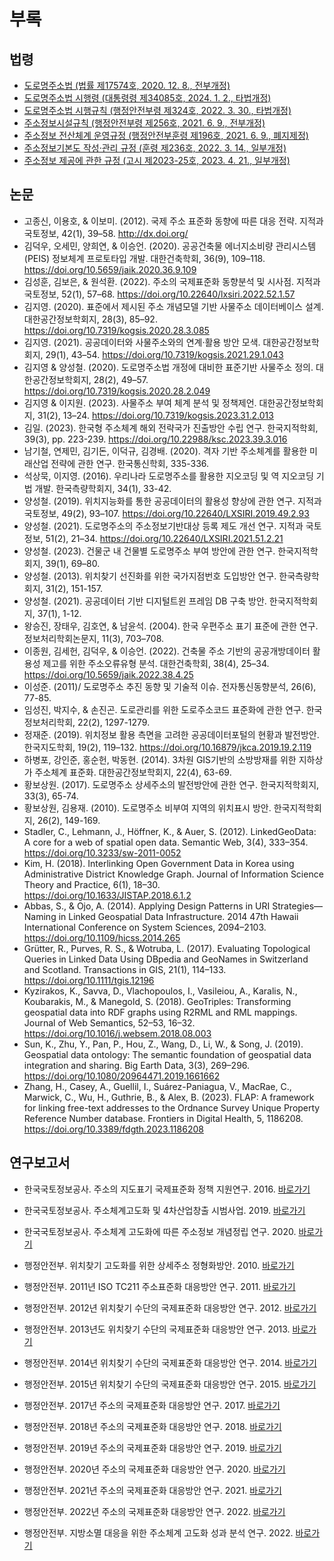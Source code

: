 # 부록

## 법령

- [도로명주소법 (법률 제17574호, 2020. 12. 8., 전부개정)](https://www.law.go.kr/%EB%B2%95%EB%A0%B9/%EB%8F%84%EB%A1%9C%EB%AA%85%EC%A3%BC%EC%86%8C%EB%B2%95)
- [도로명주소법 시행령 (대통령령 제34085호, 2024. 1. 2., 타법개정)](https://www.law.go.kr/%EB%B2%95%EB%A0%B9/%EB%8F%84%EB%A1%9C%EB%AA%85%EC%A3%BC%EC%86%8C%EB%B2%95%EC%8B%9C%ED%96%89%EB%A0%B9)
- [도로명주소법 시행규칙 (행정안전부령 제324호, 2022. 3. 30., 타법개정)](https://www.law.go.kr/%EB%B2%95%EB%A0%B9/%EB%8F%84%EB%A1%9C%EB%AA%85%EC%A3%BC%EC%86%8C%EB%B2%95%EC%8B%9C%ED%96%89%EA%B7%9C%EC%B9%99)
- [주소정보시설규칙 (행정안전부령 제256호, 2021. 6. 9., 전부개정)](https://www.law.go.kr/%EB%B2%95%EB%A0%B9/%EC%A3%BC%EC%86%8C%EC%A0%95%EB%B3%B4%EC%8B%9C%EC%84%A4%EA%B7%9C%EC%B9%99)
- [주소정보 전산체계 운영규정 (행정안전부훈령 제196호, 2021. 6. 9., 폐지제정)](https://www.law.go.kr/admRulLsInfoP.do?admRulSeq=2100000174765)
- [주소정보기본도 작성·관리 규정 (훈령 제236호, 2022. 3. 14., 일부개정)](https://www.law.go.kr/LSW/admRulLsInfoP.do?admRulSeq=2100000201745)
- [주소정보 제공에 관한 규정 (고시 제2023-25호, 2023. 4. 21., 일부개정)](https://www.law.go.kr/LSW//admRulLsInfoP.do?admRulSeq=2100000222420)

## 논문

- 고종신, 이용호, & 이보미. (2012). 국제 주소 표준화 동향에 따른 대응 전략. 지적과 국토정보, 42(1), 39–58. http://dx.doi.org/
- 김덕우, 오세민, 양희연, & 이승언. (2020). 공공건축물 에너지소비량 관리시스템(PEIS) 정보체계 프로토타입 개발. 대한건축학회, 36(9), 109–118. https://doi.org/10.5659/jaik.2020.36.9.109
- 김성훈, 김보은, & 원석환. (2022). 주소의 국제표준화 동향분석 및 시사점. 지적과 국토정보, 52(1), 57–68. https://doi.org/10.22640/lxsiri.2022.52.1.57
- 김지영. (2020). 표준에서 제시된 주소 개념모델 기반 사물주소 데이터베이스 설계. 대한공간정보학회지, 28(3), 85–92. https://doi.org/10.7319/kogsis.2020.28.3.085
- 김지영. (2021). 공공데이터와 사물주소와의 연계·활용 방안 모색. 대한공간정보학회지, 29(1), 43–54. https://doi.org/10.7319/kogsis.2021.29.1.043
- 김지영 & 양성철. (2020). 도로명주소법 개정에 대비한 표준기반 사물주소 정의. 대한공간정보학회지, 28(2), 49–57. https://doi.org/10.7319/kogsis.2020.28.2.049
- 김지영 & 이지원. (2023). 사물주소 부여 체계 분석 및 정책제언. 대한공간정보학회지, 31(2), 13–24. https://doi.org/10.7319/kogsis.2023.31.2.013
- 김일. (2023). 한국형 주소체계 해외 전략국가 진출방안 수립 연구. 한국지적학회, 39(3), pp. 223-239. https://doi.org/10.22988/ksc.2023.39.3.016
- 남기철, 연제민, 김기돈, 이덕규, 김경배. (2020). 격자 기반 주소체계를 활용한 미래산업 전략에 관한 연구. 한국통신학회, 335-336.
- 석상묵, 이지영. (2016). 우리나라 도로명주소를 활용한 지오코딩 및 역 지오코딩 기법 개발. 한국측량학회지, 34(1), 33-42.
- 양성철. (2019). 위치지능화를 통한 공공데이터의 활용성 향상에 관한 연구. 지적과 국토정보, 49(2), 93–107. https://doi.org/10.22640/LXSIRI.2019.49.2.93
- 양성철. (2021). 도로명주소의 주소정보기반대상 등록 제도 개선 연구. 지적과 국토정보, 51(2), 21–34. https://doi.org/10.22640/LXSIRI.2021.51.2.21
- 양성철. (2023). 건물군 내 건물별 도로명주소 부여 방안에 관한 연구. 한국지적학회지, 39(1), 69–80.
- 양성철. (2013). 위치찾기 선진화를 위한 국가지점번호 도입방안 연구. 한국측량학회지, 31(2), 151-157.
- 양성철. (2021). 공공데이터 기반 디지털트윈 프레임 DB 구축 방안. 한국지적학회지, 37(1), 1-12.
- 왕승진, 장태우, 김호연, & 남윤석. (2004). 한국 우편주소 표기 표준에 관한 연구. 정보처리학회논문지, 11(3), 703–708.
- 이종원, 김세헌, 김덕우, & 이승언. (2022). 건축물 주소 기반의 공공개방데이터 활용성 제고를 위한 주소오류유형 분석. 대한건축학회, 38(4), 25–34. https://doi.org/10.5659/jaik.2022.38.4.25
- 이성준. (2011)/ 도로명주소 추진 동향 및 기술적 이슈. 전자통신동향분석, 26(6), 77-85.
- 임성진, 박지수, & 손진곤. 도로관리를 위한 도로주소코드 표준화에 관한 연구. 한국정보처리학회, 22(2), 1297-1279.
- 정재준. (2019). 위치정보 활용 측면을 고려한 공공데이터포털의 현황과 발전방안. 한국지도학회, 19(2), 119–132. https://doi.org/10.16879/jkca.2019.19.2.119
- 하병포, 강인준, 홍순헌, 박동현. (2014). 3차원 GIS기반의 소방방재를 위한 지하상가 주소체계 표준화. 대한공간정보학회지, 22(4), 63-69.
- 황보상원. (2017). 도로명주소 상세주소의 발전방안에 관한 연구. 한국지적학회지, 33(3), 65-74.
- 황보상원, 김용재. (2010). 도로명주소 비부여 지역의 위치표시 방안. 한국지적학회지, 26(2), 149-169.
- Stadler, C., Lehmann, J., Höffner, K., & Auer, S. (2012). LinkedGeoData: A core for a web of spatial open data. Semantic Web, 3(4), 333–354. https://doi.org/10.3233/sw-2011-0052
- Kim, H. (2018). Interlinking Open Government Data in Korea using Administrative District Knowledge Graph. Journal of Information Science Theory and Practice, 6(1), 18–30. https://doi.org/10.1633/JISTAP.2018.6.1.2
- Abbas, S., & Ojo, A. (2014). Applying Design Patterns in URI Strategies—Naming in Linked Geospatial Data Infrastructure. 2014 47th Hawaii International Conference on System Sciences, 2094–2103. https://doi.org/10.1109/hicss.2014.265
- Grütter, R., Purves, R. S., & Wotruba, L. (2017). Evaluating Topological Queries in Linked Data Using DBpedia and GeoNames in Switzerland and Scotland. Transactions in GIS, 21(1), 114–133. https://doi.org/10.1111/tgis.12196
- Kyzirakos, K., Savva, D., Vlachopoulos, I., Vasileiou, A., Karalis, N., Koubarakis, M., & Manegold, S. (2018). GeoTriples: Transforming geospatial data into RDF graphs using R2RML and RML mappings. Journal of Web Semantics, 52–53, 16–32. https://doi.org/10.1016/j.websem.2018.08.003
- Sun, K., Zhu, Y., Pan, P., Hou, Z., Wang, D., Li, W., & Song, J. (2019). Geospatial data ontology: The semantic foundation of geospatial data integration and sharing. Big Earth Data, 3(3), 269–296. https://doi.org/10.1080/20964471.2019.1661662
- Zhang, H., Casey, A., Guellil, I., Suárez-Paniagua, V., MacRae, C., Marwick, C., Wu, H., Guthrie, B., & Alex, B. (2023). FLAP: A framework for linking free-text addresses to the Ordnance Survey Unique Property Reference Number database. Frontiers in Digital Health, 5, 1186208. https://doi.org/10.3389/fdgth.2023.1186208

## 연구보고서

- 한국국토정보공사. 주소의 지도표기 국제표준화 정책 지원연구. 2016. [바로가기](https://lxsiri.re.kr/frt/biz/pblcte/selectPblcteView.do?ctgry=REPRT&se=&pblcteId=6418)
- 한국국토정보공사. 주소체계고도화 및 4차산업창출 시범사업. 2019. [바로가기](https://www.prism.go.kr/homepage/entire/researchDetail.do?researchId=4450000-201900001&gubun=totalSearch&menuNo=I0000002)
- 한국국토정보공사. 주소체계 고도화에 따른 주소정보 개념정립 연구. 2020. [바로가기](https://lxsiri.re.kr/frt/biz/pblcte/selectPblcteView.do?ctgry=RD&se=&pblcteId=6539)
- 행정안전부. 위치찾기 고도화를 위한 상세주소 정형화방안. 2010. [바로가기](https://scienceon.kisti.re.kr/srch/selectPORSrchReport.do?cn=TRKO201800026944)
- 행정안전부. 2011년 ISO TC211 주소표준화 대응방안 연구. 2011. [바로가기](https://www.prism.go.kr/homepage/entire/researchDetail.do?researchId=1311000-201100031&gubun=totalSearch&menuNo=I0000002)
- 행정안전부. 2012년 위치찾기 수단의 국제표준화 대응방안 연구. 2012. [바로가기](https://www.prism.go.kr/homepage/entire/researchDetail.do?researchId=1311000-201200045&gubun=totalSearch&menuNo=I0000002)
- 행정안전부. 2013년도 위치찾기 수단의 국제표준화 대응방안 연구. 2013. [바로가기](https://www.prism.go.kr/homepage/entire/researchDetail.do?researchId=1312000-201300010&gubun=totalSearch&menuNo=I0000002)
- 행정안전부. 2014년 위치찾기 수단의 국제표준화 대응방안 연구. 2014. [바로가기](https://www.prism.go.kr/homepage/entire/researchDetail.do?researchId=1312000-201400030&gubun=totalSearch&menuNo=I0000002)
- 행정안전부. 2015년 위치찾기 수단의 국제표준화 대응방안 연구. 2015. [바로가기](https://www.prism.go.kr/homepage/entire/researchDetail.do?researchId=1740000-201500038&gubun=totalSearch&menuNo=I0000002)
- 행정안전부. 2017년 주소의 국제표준화 대응방안 연구. 2017. [바로가기](https://www.prism.go.kr/homepage/entire/researchDetail.do?researchId=1741000-201800003&menuNo=I0000002)
- 행정안전부. 2018년 주소의 국제표준화 대응방안 연구. 2018. [바로가기](https://www.prism.go.kr/homepage/entire/researchDetail.do?researchId=1741000-202000101&menuNo=I0000002)
- 행정안전부. 2019년 주소의 국제표준화 대응방안 연구. 2019. [바로가기](https://www.prism.go.kr/homepage/entire/researchDetail.do?researchId=1741000-202000102&menuNo=I0000002)
- 행정안전부. 2020년 주소의 국제표준화 대응방안 연구. 2020. [바로가기](https://www.prism.go.kr/homepage/entire/researchDetail.do?researchId=1741000-202100006&gubun=totalSearch&menuNo=I0000002)
- 행정안전부. 2021년 주소의 국제표준화 대응방안 연구. 2021. [바로가기](https://www.prism.go.kr/homepage/entire/researchDetail.do?researchId=1741000-202200039&menuNo=I0000002)
- 행정안전부. 2022년 주소의 국제표준화 대응방안 연구. 2022. [바로가기](https://www.prism.go.kr/homepage/entire/researchDetail.do?researchId=1741000-202200117&menuNo=I0000002)


- 행정안전부. 지방소멸 대응을 위한 주소체계 고도화 성과 분석 연구. 2022. [바로가기](https://www.prism.go.kr/homepage/entire/researchDetail.do?researchId=1741000-202300003&gubun=totalSearch&menuNo=I0000002)

